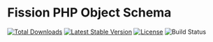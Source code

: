 # Fission PHP Object Schema

<p>
<a href="https://packagist.org/packages/sackrin/fission"><img src="https://poser.pugx.org/sackrin/fission/d/total.svg" alt="Total Downloads"></a>
<a href="https://packagist.org/packages/sackrin/fission"><img src="https://poser.pugx.org/sackrin/fission/v/stable.svg" alt="Latest Stable Version"></a>
<a href="https://packagist.org/packages/sackrin/fission"><img src="https://poser.pugx.org/sackrin/fission/license.svg" alt="License"></a>
<img src="https://travis-ci.org/sackrin/fission.svg?branch=master" alt="Build Status">
</p>
